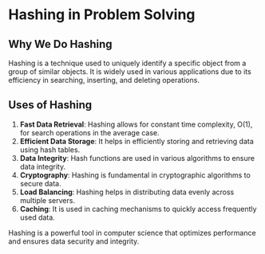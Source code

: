 # Hashing in Problem Solving

## Why We Do Hashing

Hashing is a technique used to uniquely identify a specific object from a group of similar objects. It is widely used in various applications due to its efficiency in searching, inserting, and deleting operations.

## Uses of Hashing

1. **Fast Data Retrieval**: Hashing allows for constant time complexity, O(1), for search operations in the average case.
2. **Efficient Data Storage**: It helps in efficiently storing and retrieving data using hash tables.
3. **Data Integrity**: Hash functions are used in various algorithms to ensure data integrity.
4. **Cryptography**: Hashing is fundamental in cryptographic algorithms to secure data.
5. **Load Balancing**: Hashing helps in distributing data evenly across multiple servers.
6. **Caching**: It is used in caching mechanisms to quickly access frequently used data.

Hashing is a powerful tool in computer science that optimizes performance and ensures data security and integrity.  
